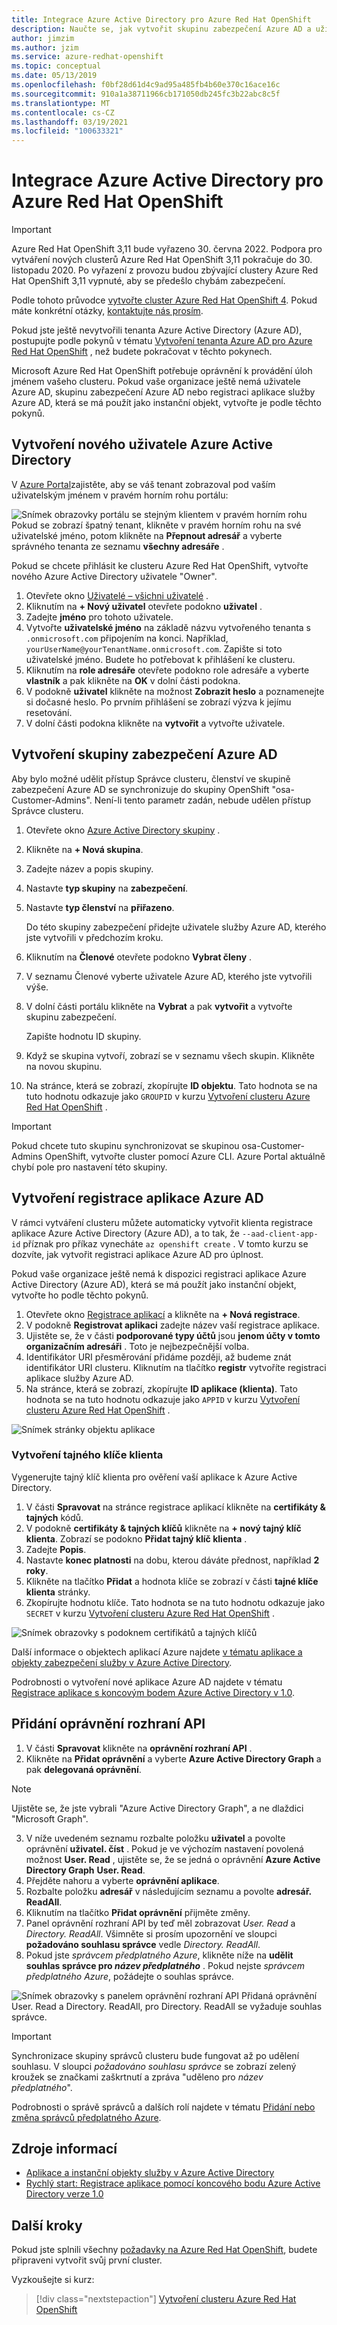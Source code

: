 ```yaml
---
title: Integrace Azure Active Directory pro Azure Red Hat OpenShift
description: Naučte se, jak vytvořit skupinu zabezpečení Azure AD a uživatele pro testování aplikací v clusteru Microsoft Azure Red Hat OpenShift.
author: jimzim
ms.author: jzim
ms.service: azure-redhat-openshift
ms.topic: conceptual
ms.date: 05/13/2019
ms.openlocfilehash: f0bf28d61d4c9ad95a485fb4b60e370c16ace16c
ms.sourcegitcommit: 910a1a38711966cb171050db245fc3b22abc8c5f
ms.translationtype: MT
ms.contentlocale: cs-CZ
ms.lasthandoff: 03/19/2021
ms.locfileid: "100633321"
---
```

# <a name="azure-active-directory-integration-for-azure-red-hat-openshift"></a>Integrace Azure Active Directory pro Azure Red Hat OpenShift

> [!IMPORTANT]
> Azure Red Hat OpenShift 3,11 bude vyřazeno 30. června 2022. Podpora pro vytváření nových clusterů Azure Red Hat OpenShift 3,11 pokračuje do 30. listopadu 2020. Po vyřazení z provozu budou zbývající clustery Azure Red Hat OpenShift 3,11 vypnuté, aby se předešlo chybám zabezpečení.
> 
> Podle tohoto průvodce [vytvořte cluster Azure Red Hat OpenShift 4](tutorial-create-cluster.md).
> Pokud máte konkrétní otázky, [kontaktujte nás prosím](mailto:arofeedback@microsoft.com).

Pokud jste ještě nevytvořili tenanta Azure Active Directory (Azure AD), postupujte podle pokynů v tématu [Vytvoření tenanta Azure AD pro Azure Red Hat OpenShift](howto-create-tenant.md) , než budete pokračovat v těchto pokynech.

Microsoft Azure Red Hat OpenShift potřebuje oprávnění k provádění úloh jménem vašeho clusteru. Pokud vaše organizace ještě nemá uživatele Azure AD, skupinu zabezpečení Azure AD nebo registraci aplikace služby Azure AD, která se má použít jako instanční objekt, vytvořte je podle těchto pokynů.

## <a name="create-a-new-azure-active-directory-user"></a>Vytvoření nového uživatele Azure Active Directory

V [Azure Portal](https://portal.azure.com)zajistěte, aby se váš tenant zobrazoval pod vaším uživatelským jménem v pravém horním rohu portálu:

![Snímek obrazovky portálu se stejným klientem v pravém horním rohu ](./media/howto-create-tenant/tenant-callout.png) Pokud se zobrazí špatný tenant, klikněte v pravém horním rohu na své uživatelské jméno, potom klikněte na **Přepnout adresář** a vyberte správného tenanta ze seznamu **všechny adresáře** .

Pokud se chcete přihlásit ke clusteru Azure Red Hat OpenShift, vytvořte nového Azure Active Directory uživatele "Owner".

1. Otevřete okno [Uživatelé – všichni uživatelé](https://portal.azure.com/#blade/Microsoft_AAD_IAM/UsersManagementMenuBlade/AllUsers) .
2. Kliknutím na **+ Nový uživatel** otevřete podokno **uživatel** .
3. Zadejte **jméno** pro tohoto uživatele.
4. Vytvořte **uživatelské jméno** na základě názvu vytvořeného tenanta s  `.onmicrosoft.com` připojením na konci. Například, `yourUserName@yourTenantName.onmicrosoft.com`. Zapište si toto uživatelské jméno. Budete ho potřebovat k přihlášení ke clusteru.
5. Kliknutím na **role adresáře** otevřete podokno role adresáře a vyberte **vlastník** a pak klikněte na **OK** v dolní části podokna.
6. V podokně **uživatel** klikněte na možnost **Zobrazit heslo** a poznamenejte si dočasné heslo. Po prvním přihlášení se zobrazí výzva k jejímu resetování.
7. V dolní části podokna klikněte na **vytvořit** a vytvořte uživatele.

## <a name="create-an-azure-ad-security-group"></a>Vytvoření skupiny zabezpečení Azure AD

Aby bylo možné udělit přístup Správce clusteru, členství ve skupině zabezpečení Azure AD se synchronizuje do skupiny OpenShift "osa-Customer-Admins". Není-li tento parametr zadán, nebude udělen přístup Správce clusteru.

1. Otevřete okno [Azure Active Directory skupiny](https://portal.azure.com/#blade/Microsoft_AAD_IAM/GroupsManagementMenuBlade/AllGroups) .
2. Klikněte na **+ Nová skupina**.
3. Zadejte název a popis skupiny.
4. Nastavte **typ skupiny** na **zabezpečení**.
5. Nastavte **typ členství** na **přiřazeno**.

    Do této skupiny zabezpečení přidejte uživatele služby Azure AD, kterého jste vytvořili v předchozím kroku.

6. Kliknutím na **Členové** otevřete podokno **Vybrat členy** .
7. V seznamu Členové vyberte uživatele Azure AD, kterého jste vytvořili výše.
8. V dolní části portálu klikněte na **Vybrat** a pak **vytvořit** a vytvořte skupinu zabezpečení.

    Zapište hodnotu ID skupiny.

9. Když se skupina vytvoří, zobrazí se v seznamu všech skupin. Klikněte na novou skupinu.
10. Na stránce, která se zobrazí, zkopírujte **ID objektu**. Tato hodnota se na tuto hodnotu odkazuje jako `GROUPID` v kurzu [Vytvoření clusteru Azure Red Hat OpenShift](tutorial-create-cluster.md) .

> [!IMPORTANT]
> Pokud chcete tuto skupinu synchronizovat se skupinou osa-Customer-Admins OpenShift, vytvořte cluster pomocí Azure CLI. Azure Portal aktuálně chybí pole pro nastavení této skupiny.

## <a name="create-an-azure-ad-app-registration"></a>Vytvoření registrace aplikace Azure AD

V rámci vytváření clusteru můžete automaticky vytvořit klienta registrace aplikace Azure Active Directory (Azure AD), a to tak, že `--aad-client-app-id` příznak pro příkaz vynecháte `az openshift create` . V tomto kurzu se dozvíte, jak vytvořit registraci aplikace Azure AD pro úplnost.

Pokud vaše organizace ještě nemá k dispozici registraci aplikace Azure Active Directory (Azure AD), která se má použít jako instanční objekt, vytvořte ho podle těchto pokynů.

1. Otevřete okno [Registrace aplikací](https://portal.azure.com/#blade/Microsoft_AAD_IAM/ActiveDirectoryMenuBlade/RegisteredAppsPreview) a klikněte na **+ Nová registrace**.
2. V podokně **Registrovat aplikaci** zadejte název vaší registrace aplikace.
3. Ujistěte se, že v části **podporované typy účtů** jsou **jenom účty v tomto organizačním adresáři** . Toto je nejbezpečnější volba.
4. Identifikátor URI přesměrování přidáme později, až budeme znát identifikátor URI clusteru. Kliknutím na tlačítko **registr** vytvoříte registraci aplikace služby Azure AD.
5. Na stránce, která se zobrazí, zkopírujte **ID aplikace (klienta)**. Tato hodnota se na tuto hodnotu odkazuje jako `APPID` v kurzu [Vytvoření clusteru Azure Red Hat OpenShift](tutorial-create-cluster.md) .

![Snímek stránky objektu aplikace](./media/howto-create-tenant/get-app-id.png)

### <a name="create-a-client-secret"></a>Vytvoření tajného klíče klienta

Vygenerujte tajný klíč klienta pro ověření vaší aplikace k Azure Active Directory.

1. V části **Spravovat** na stránce registrace aplikací klikněte na **certifikáty & tajných** kódů.
2. V podokně **certifikáty & tajných klíčů** klikněte na **+ nový tajný klíč klienta**.  Zobrazí se podokno **Přidat tajný klíč klienta** .
3. Zadejte **Popis**.
4. Nastavte **konec platnosti** na dobu, kterou dáváte přednost, například **2 roky**.
5. Klikněte na tlačítko **Přidat** a hodnota klíče se zobrazí v části **tajné klíče klienta** stránky.
6. Zkopírujte hodnotu klíče. Tato hodnota se na tuto hodnotu odkazuje jako `SECRET` v kurzu [Vytvoření clusteru Azure Red Hat OpenShift](tutorial-create-cluster.md) .

![Snímek obrazovky s podoknem certifikátů a tajných klíčů](./media/howto-create-tenant/create-key.png)

Další informace o objektech aplikací Azure najdete [v tématu aplikace a objekty zabezpečení služby v Azure Active Directory](../active-directory/develop/app-objects-and-service-principals.md).

Podrobnosti o vytvoření nové aplikace Azure AD najdete v tématu [Registrace aplikace s koncovým bodem Azure Active Directory v 1.0](../active-directory/develop/quickstart-register-app.md).

## <a name="add-api-permissions"></a>Přidání oprávnění rozhraní API

[//]: # (Neměňte Microsoft Graph. Nefunguje s Microsoft Graph.)
1. V části **Spravovat** klikněte na **oprávnění rozhraní API** .
2. Klikněte na **Přidat oprávnění** a vyberte **Azure Active Directory Graph** a pak **delegovaná oprávnění**.
> [!NOTE]
> Ujistěte se, že jste vybrali "Azure Active Directory Graph", a ne dlaždici "Microsoft Graph".

3. V níže uvedeném seznamu rozbalte položku **uživatel** a povolte oprávnění **uživatel. číst** . Pokud je ve výchozím nastavení povolená možnost **User. Read** , ujistěte se, že se jedná o oprávnění **Azure Active Directory Graph** **User. Read**.
4. Přejděte nahoru a vyberte **oprávnění aplikace**.
5. Rozbalte položku **adresář** v následujícím seznamu a povolte **adresář. ReadAll**.
6. Kliknutím na tlačítko **Přidat oprávnění** přijměte změny.
7. Panel oprávnění rozhraní API by teď měl zobrazovat *User. Read* a *Directory. ReadAll*. Všimněte si prosím upozornění ve sloupci **požadováno souhlasu správce** vedle *Directory. ReadAll*.
8. Pokud jste *správcem předplatného Azure*, klikněte níže na **udělit souhlas správce pro *název předplatného*** . Pokud nejste *správcem předplatného Azure*, požádejte o souhlas správce.

![Snímek obrazovky s panelem oprávnění rozhraní API Přidaná oprávnění User. Read a Directory. ReadAll, pro Directory. ReadAll se vyžaduje souhlas správce.](./media/howto-aad-app-configuration/permissions-required.png)

> [!IMPORTANT]
> Synchronizace skupiny správců clusteru bude fungovat až po udělení souhlasu. V sloupci *požadováno souhlasu správce* se zobrazí zelený kroužek se značkami zaškrtnutí a zpráva "uděleno pro *název předplatného*".

Podrobnosti o správě správců a dalších rolí najdete v tématu [Přidání nebo změna správců předplatného Azure](../cost-management-billing/manage/add-change-subscription-administrator.md).

## <a name="resources"></a>Zdroje informací

* [Aplikace a instanční objekty služby v Azure Active Directory](../active-directory/develop/app-objects-and-service-principals.md)
* [Rychlý start: Registrace aplikace pomocí koncového bodu Azure Active Directory verze 1.0](../active-directory/develop/quickstart-register-app.md)

## <a name="next-steps"></a>Další kroky

Pokud jste splnili všechny [požadavky na Azure Red Hat OpenShift](howto-setup-environment.md), budete připraveni vytvořit svůj první cluster.

Vyzkoušejte si kurz:
> [!div class="nextstepaction"]
> [Vytvoření clusteru Azure Red Hat OpenShift](tutorial-create-cluster.md)